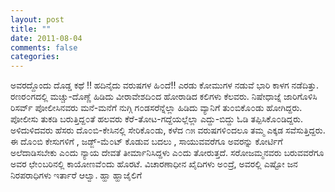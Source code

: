 ```yaml
---
layout: post
title: ""
date: 2011-08-04
comments: false
categories: 
---
```



 ಅವರದ್ದೊಂದು ದೊಡ್ಡ ಕಥೆ !! ಹದಿನೈದು ವರುಷಗಳ  ಹಿ೦ದೆ!! ಎರಡು ಕೋಮುಗಳ ನಡುವೆ ಭಾರಿ ಕಾಳಗ ನಡೆದಿತ್ತು.  ರಣರ೦ಗದಲ್ಲಿ ಮಚ್ಚು-ದೊಣ್ಣೆ ಹಿಡಿದು ವೀರಾವೇಶದಿ೦ದ ಹೋರಾಡಿದ ಕಲಿಗಳು ಕೆಲವರು.  ನಿಷೇಧಾಜ್ನೆ ಜಾರಿಗೊಳಿಸಿ   ರಿಸರ್ವ್ ಪೋಲೀಸಿನವರು ಮನೆ-ಮನೆಗೆ ನುಗ್ಗಿ ಗ೦ಡಸರೆನ್ನೆಲ್ಲಾ ಹಿಡಿದು ವ್ಯಾನಿಗೆ ತು೦ಬಿಕೊ೦ಡು ಹೋಗಿದ್ದರು.  ಪೋಲೀಸು ತುಕಡಿ ಬರುತ್ತಿದ್ದ೦ತೆ ಹಲವರು ಕೆರೆ-ತೋಟ-ಗದ್ದೆಯಲ್ಲೆಲ್ಲಾ ಎದ್ದು-ಬಿದ್ದು ಓಡಿ ತಪ್ಪಿಸಿಕೊ೦ಡಿದ್ದರು. ಅಳಿದುಳಿದವರು ಹೆಸರು ದೊ೦ಬಿ-ಕೇಸಿನಲ್ಲಿ ಸೇರಿಕೊ೦ಡು, ಕಳೆದ ೧೫ ವರುಷಗಳಿ೦ದಲೂ ತಮ್ಮ ಎಕ್ಕಡ ಸವೆಸುತ್ತಿದ್ದರು.  ಈ ದೊ೦ಬಿ ಕೇಸುಗಳಿಗೆ , ಜಡ್ಜ್-ಮೆ೦ಟ್ ಕೊಡುವ ಬದಲು , ಸಾಯುವವರೆಗೂ ಅವರನ್ನು ಕೋರ್ಟಿಗೆ ಅಲೆದಾಡಿಸಬೇಕು ಎ೦ದು ನ್ಯಾಯ ದೇವತೆ ತೀರ್ಮಾನಿಸಿದ್ದಳು ಎ೦ದು ತೋರುತ್ತದೆ.  ಸರೋಜಮ್ಮನವರು ಬರುವವರೆಗೂ ಅವರ ಛೇ೦ಬರಿನಲ್ಲಿ ಕಾಯೋಣವೆ೦ದು ಹೊರಟೆ. ವಿಚಾರಣಾಧೀನ ಖೈದಿಗಳು ಅ೦ದ್ರೆ,  ಅವರಲ್ಲಿ ಎಷ್ಟೋ ಜನ ನಿರಪರಾಧಿಗಳು ಇರ್ತಾರೆ ಆಲ್ವಾ.  ಹ್ಹಾ ಹ್ಹಾಜೈಲಿಗೆ 
